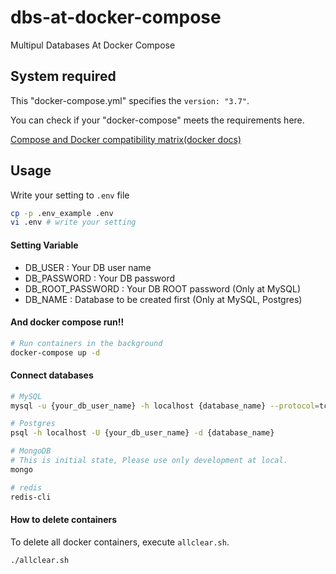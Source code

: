 # dbs-at-docker-compose

Multipul Databases At Docker Compose



## System required

This "docker-compose.yml" specifies the `version: "3.7"`.

You can check if your "docker-compose" meets the requirements here.

[Compose and Docker compatibility matrix(docker docs)](https://docs.docker.com/compose/compose-file/#compose-and-docker-compatibility-matrix)



## Usage

Write your setting to ``.env`` file

```bash
cp -p .env_example .env
vi .env # write your setting
```



#### Setting Variable

* DB_USER : Your DB user name
* DB_PASSWORD : Your DB password
* DB_ROOT_PASSWORD : Your DB ROOT password (Only at MySQL)
* DB_NAME : Database to be created first (Only at MySQL, Postgres)




#### And docker compose run!!

```bash
# Run containers in the background
docker-compose up -d
```



#### Connect databases

```bash
# MySQL
mysql -u {your_db_user_name} -h localhost {database_name} --protocol=tcp -p

# Postgres
psql -h localhost -U {your_db_user_name} -d {database_name}

# MongoDB
# This is initial state, Please use only development at local.
mongo

# redis
redis-cli
```

#### How to delete containers

To delete all docker containers, execute ``allclear.sh``.

```bash
./allclear.sh
```

